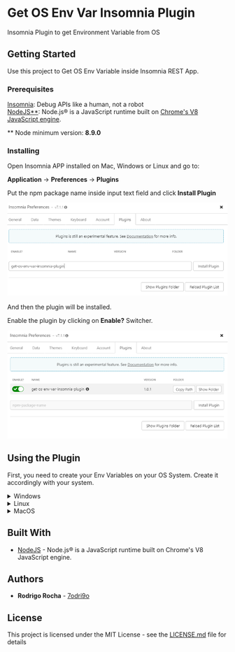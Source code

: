 
# Get OS Env Var Insomnia Plugin

Insomnia Plugin to get Environment Variable from OS

## Getting Started

Use this project to Get OS Env Variable inside Insomnia REST App.

### Prerequisites

[Insomnia](https://insomnia.rest/download):  Debug APIs like a  human, not a robot  
[NodeJS**](https://nodejs.org): Node.js® is a JavaScript runtime built on [Chrome's V8 JavaScript engine](https://v8.dev/).

** Node minimum version: **8.9.0**

### Installing

Open Insomnia APP installed on Mac, Windows or Linux and go to:        
  
**Application** &rarr; **Preferences** &rarr; **Plugins** 

Put the npm package name inside input text field and click **Install Plugin**

<img src="https://raw.githubusercontent.com/7odri9o/get-os-env-var-insomnia-plugin/master/images/install-plugin.png#install-plugin" alt="Install Plugin"
	title="Install Plugin Screen" />

And then the plugin will be installed.

Enable the plugin by clicking on **Enable?** Switcher.

<img src="https://raw.githubusercontent.com/7odri9o/get-os-env-var-insomnia-plugin/master/images/enable-plugin.png#enable-plugin" alt="Enable Plugin"
	title="Enable Plugin Screen" />

## Using the Plugin

First, you need to create your Env Variables on your OS System.
Create it accordingly with your system.

<details><summary>Windows</summary>
<p>

```
Here, We will put Tutorial of how to create env variable on Windows
```

</p>
</details>

<details><summary>Linux</summary>
<p>

```
Here, We will put Tutorial of how to create env variable on Linux
```

</p>
</details>

<details><summary>MacOS</summary>
<p>

```
Here, We will put Tutorial of how to create env variable on MacOS
```

</p>
</details>

## Built With

* [NodeJS](https://nodejs.org/en/) - Node.js® is a JavaScript runtime built on Chrome's V8 JavaScript engine.

## Authors

* **Rodrigo Rocha** - [7odri9o](https://github.com/7odri9o)

## License

This project is licensed under the MIT License - see the [LICENSE.md](LICENSE.md) file for details
